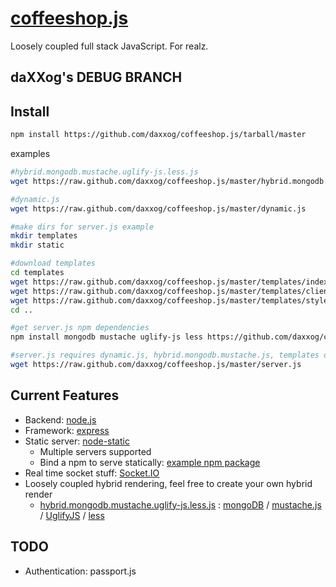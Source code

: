 [coffeeshop.js](https://github.com/daxxog/coffeeshop.js)
=============
Loosely coupled full stack JavaScript. For realz.

daXXog's DEBUG BRANCH
------------

Install
-------
```bash
npm install https://github.com/daxxog/coffeeshop.js/tarball/master
```
examples
```bash
#hybrid.mongodb.mustache.uglify-js.less.js
wget https://raw.github.com/daxxog/coffeeshop.js/master/hybrid.mongodb.mustache.uglify-js.less.js

#dynamic.js
wget https://raw.github.com/daxxog/coffeeshop.js/master/dynamic.js

#make dirs for server.js example
mkdir templates
mkdir static

#download templates
cd templates
wget https://raw.github.com/daxxog/coffeeshop.js/master/templates/index.html
wget https://raw.github.com/daxxog/coffeeshop.js/master/templates/client.js
wget https://raw.github.com/daxxog/coffeeshop.js/master/templates/style.less
cd ..

#get server.js npm dependencies
npm install mongodb mustache uglify-js less https://github.com/daxxog/cash.js/tarball/master

#server.js requires dynamic.js, hybrid.mongodb.mustache.js, templates dir, static dir
wget https://raw.github.com/daxxog/coffeeshop.js/master/server.js
```

Current Features
----------------
* Backend: [node.js](https://github.com/joyent/node)
* Framework: [express](https://github.com/visionmedia/express)
* Static server: [node-static](https://github.com/cloudhead/node-static)
  * Multiple servers supported
  * Bind a npm to serve statically: [example npm package](https://github.com/daxxog/cash.js)
* Real time socket stuff: [Socket.IO](https://github.com/LearnBoost/socket.io)
* Loosely coupled hybrid rendering, feel free to create your own hybrid render
  * [hybrid.mongodb.mustache.uglify-js.less.js](https://github.com/daxxog/coffeeshop.js/blob/master/hybrid.mongodb.mustache.uglify-js.less.js) : [mongoDB](https://github.com/mongodb/node-mongodb-native) / [mustache.js](https://github.com/janl/mustache.js/) / [UglifyJS](https://github.com/mishoo/UglifyJS2) / [less](https://github.com/cloudhead/less.js)

TODO
----
* Authentication: passport.js